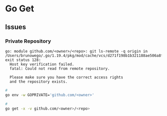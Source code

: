 # Go Get

## Issues

### Private Repository

```log
go: module github.com/<owner>/<repo>: git ls-remote -q origin in /Users/brunowego/.go/1.19.4/pkg/mod/cache/vcs/d271f198b1b321188ae506a8fd2450d845784acd90fa2732f8d6ea40291c6b4a: exit status 128:
  Host key verification failed.
  fatal: Could not read from remote repository.

  Please make sure you have the correct access rights
  and the repository exists.
```

```sh
#
go env -w GOPRIVATE='github.com/<owner>'

#
go get -x -v github.com/<owner>/<repo>
```

<!--
cat ~/.netrc
-->
